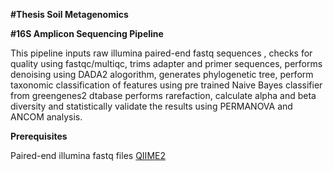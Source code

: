 **#Thesis Soil Metagenomics**


**#16S Amplicon Sequencing Pipeline**


This pipeline inputs raw illumina paired-end fastq sequences , checks for quality using fastqc/multiqc, trims adapter and primer sequences, performs denoising using DADA2 alogorithm, generates phylogenetic tree, perform taxonomic classification of features using pre trained Naive Bayes classifier from greengenes2 dtabase performs rarefaction, calculate alpha and beta diversity and statistically validate the results using PERMANOVA and ANCOM analysis.


**Prerequisites**

Paired-end illumina fastq files
[QIIME2](https://docs.qiime2.org/2023.7/install/)



